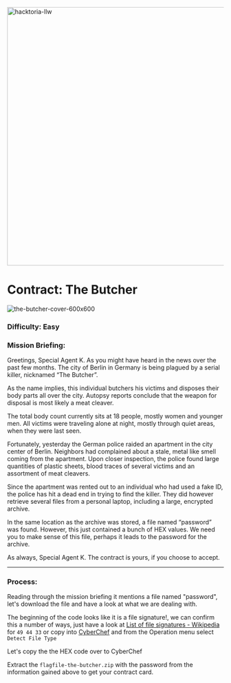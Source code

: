 <img width="600" alt="hacktoria-llw" src="https://user-images.githubusercontent.com/117080369/203552008-2d0e0a07-1815-485b-8f3f-ae7ed7258af8.png">

# Contract: The Butcher
![the-butcher-cover-600x600](https://user-images.githubusercontent.com/117080369/203931080-d927f0e0-6968-4c04-8e74-0e353572798c.png)

### Difficulty: Easy

### Mission Briefing:
Greetings, Special Agent K. As you might have heard in the news over the past few months. The city of Berlin in Germany is being plagued by a serial killer, nicknamed “The Butcher”.

As the name implies, this individual butchers his victims and disposes their body parts all over the city. Autopsy reports conclude that the weapon for disposal is most likely a meat cleaver.

The total body count currently sits at 18 people, mostly women and younger men. All victims were traveling alone at night, mostly through quiet areas, when they were last seen.

Fortunately, yesterday the German police raided an apartment in the city center of Berlin. Neighbors had complained about a stale, metal like smell coming from the apartment. Upon closer inspection, the police found large quantities of plastic sheets, blood traces of several victims and an assortment of meat cleavers.

Since the apartment was rented out to an individual who had used a fake ID, the police has hit a dead end in trying to find the killer. They did however retrieve several files from a personal laptop, including a large, encrypted archive.

In the same location as the archive was stored, a file named “password” was found. However, this just contained a bunch of HEX values. We need you to make sense of this file, perhaps it leads to the password for the archive.

As always, Special Agent K. The contract is yours, if you choose to accept.

---

### Process:
Reading through the mission briefing it mentions a file named "password", let's download the file and have a look at what we are dealing with.

The beginning of the code looks like it is a file signature!, we can confirm this a number of ways, just have a look at <a href="https://en.wikipedia.org/wiki/List_of_file_signatures">List of file signatures - Wikipedia</a> for `49 44 33` or copy into <a href="https://gchq.github.io/CyberChef/">CyberChef</a> and from the Operation menu select `Detect File Type` 

Let's copy the the HEX code over to CyberChef


Extract the `flagfile-the-butcher.zip` with the password from the information gained above to get your contract card.
